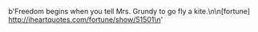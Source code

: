 b'Freedom begins when you tell Mrs. Grundy to go fly a kite.\n\n[fortune] http://iheartquotes.com/fortune/show/51501\n'
